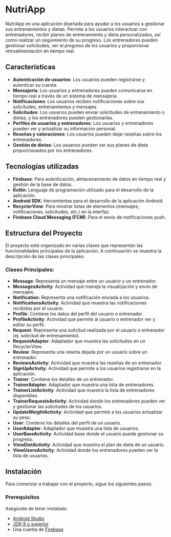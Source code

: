 # NutriApp

NutriApp es una aplicación diseñada para ayudar a los usuarios a gestionar sus entrenamientos y dietas. Permite a los usuarios interactuar con entrenadores, recibir planes de entrenamiento y dieta personalizados, así como realizar un seguimiento de su progreso. Los entrenadores pueden gestionar solicitudes, ver el progreso de los usuarios y proporcionar retroalimentación en tiempo real.

## Características

- **Autenticación de usuarios**: Los usuarios pueden registrarse y autenticar su cuenta.
- **Mensajería**: Los usuarios y entrenadores pueden comunicarse en tiempo real a través de un sistema de mensajería.
- **Notificaciones**: Los usuarios reciben notificaciones sobre sus solicitudes, entrenamientos y mensajes.
- **Solicitudes**: Los usuarios pueden enviar solicitudes de entrenamiento o dietas, y los entrenadores pueden gestionarlas.
- **Perfiles de usuarios y entrenadores**: Los usuarios y entrenadores pueden ver y actualizar su información personal.
- **Reseñas y valoraciones**: Los usuarios pueden dejar reseñas sobre los entrenadores.
- **Gestión de dietas**: Los usuarios pueden ver sus planes de dieta proporcionados por los entrenadores.

## Tecnologías utilizadas

- **Firebase**: Para autenticación, almacenamiento de datos en tiempo real y gestión de la base de datos.
- **Kotlin**: Lenguaje de programación utilizado para el desarrollo de la aplicación.
- **Android SDK**: Herramientas para el desarrollo de la aplicación Android.
- **RecyclerView**: Para mostrar listas de elementos (mensajes, notificaciones, solicitudes, etc.) en la interfaz.
- **Firebase Cloud Messaging (FCM)**: Para el envío de notificaciones push.

## Estructura del Proyecto

El proyecto está organizado en varias clases que representan las funcionalidades principales de la aplicación. A continuación se muestra la descripción de las clases principales:

### Clases Principales:

- **Message**: Representa un mensaje entre un usuario y un entrenador.
- **MessagesActivity**: Actividad que maneja la visualización y envío de mensajes.
- **Notification**: Representa una notificación enviada a los usuarios.
- **NotificationsActivity**: Actividad que muestra las notificaciones recibidas por el usuario.
- **Profile**: Contiene los datos del perfil del usuario o entrenador.
- **ProfileActivity**: Actividad que permite al usuario o entrenador ver y editar su perfil.
- **Request**: Representa una solicitud realizada por el usuario o entrenador (ej. solicitud de entrenamiento).
- **RequestAdapter**: Adaptador que muestra las solicitudes en un RecyclerView.
- **Review**: Representa una reseña dejada por un usuario sobre un entrenador.
- **ReviewsActivity**: Actividad que muestra las reseñas de un entrenador.
- **SignUpActivity**: Actividad que permite a los usuarios registrarse en la aplicación.
- **Trainer**: Contiene los detalles de un entrenador.
- **TrainerAdapter**: Adaptador que muestra una lista de entrenadores.
- **TrainerListActivity**: Actividad que muestra la lista de entrenadores disponibles.
- **TrainerRequestsActivity**: Actividad donde los entrenadores pueden ver y gestionar las solicitudes de los usuarios.
- **UpdateWeightActivity**: Actividad que permite a los usuarios actualizar su peso.
- **User**: Contiene los detalles del perfil de un usuario.
- **UserAdapter**: Adaptador que muestra una lista de usuarios.
- **UserBaseActivity**: Actividad base donde el usuario puede gestionar su progreso.
- **ViewDietActivity**: Actividad que muestra el plan de dieta de un usuario.
- **ViewUsersActivity**: Actividad donde los entrenadores pueden ver la lista de usuarios.

## Instalación

Para comenzar a trabajar con el proyecto, sigue los siguientes pasos:

### Prerequisitos

Asegúrate de tener instalado:

- [Android Studio](https://developer.android.com/studio)
- [JDK 8 o superior](https://www.oracle.com/java/technologies/javase-jdk8-downloads.html)
- Una cuenta de [Firebase](https://firebase.google.com/)
